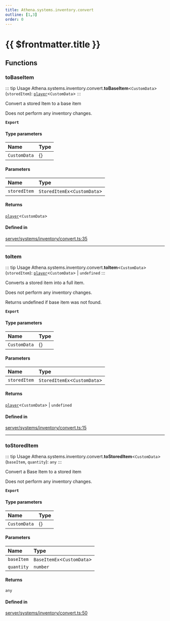 ```yaml
---
title: Athena.systems.inventory.convert
outline: [1,3]
order: 0
---
```


# {{ $frontmatter.title }}


## Functions

### toBaseItem

::: tip Usage
Athena.systems.inventory.convert.**toBaseItem**<`CustomData`\>(`storedItem`): [`player`](server_config.md#player)<`CustomData`\>
:::

Convert a stored Item to a base item

Does not perform any inventory changes.

**`Export`**

#### Type parameters

| Name | Type |
| :------ | :------ |
| `CustomData` | {} |

#### Parameters

| Name | Type |
| :------ | :------ |
| `storedItem` | `StoredItemEx`<`CustomData`\> |

#### Returns

[`player`](server_config.md#player)<`CustomData`\>

#### Defined in

[server/systems/inventory/convert.ts:35](https://github.com/Stuyk/altv-athena/blob/d68aa20/src/core/server/systems/inventory/convert.ts#L35)

___

### toItem

::: tip Usage
Athena.systems.inventory.convert.**toItem**<`CustomData`\>(`storedItem`): [`player`](server_config.md#player)<`CustomData`\> \| `undefined`
:::

Converts a stored item into a full item.

Does not perform any inventory changes.

Returns undefined if base item was not found.

**`Export`**

#### Type parameters

| Name | Type |
| :------ | :------ |
| `CustomData` | {} |

#### Parameters

| Name | Type |
| :------ | :------ |
| `storedItem` | `StoredItemEx`<`CustomData`\> |

#### Returns

[`player`](server_config.md#player)<`CustomData`\> \| `undefined`

#### Defined in

[server/systems/inventory/convert.ts:15](https://github.com/Stuyk/altv-athena/blob/d68aa20/src/core/server/systems/inventory/convert.ts#L15)

___

### toStoredItem

::: tip Usage
Athena.systems.inventory.convert.**toStoredItem**<`CustomData`\>(`baseItem`, `quantity`): `any`
:::

Convert a Base Item to a stored item

Does not perform any inventory changes.

**`Export`**

#### Type parameters

| Name | Type |
| :------ | :------ |
| `CustomData` | {} |

#### Parameters

| Name | Type |
| :------ | :------ |
| `baseItem` | `BaseItemEx`<`CustomData`\> |
| `quantity` | `number` |

#### Returns

`any`

#### Defined in

[server/systems/inventory/convert.ts:50](https://github.com/Stuyk/altv-athena/blob/d68aa20/src/core/server/systems/inventory/convert.ts#L50)
